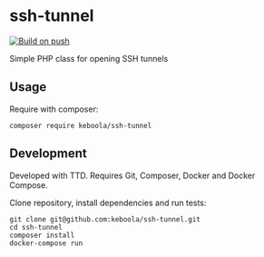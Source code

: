 # ssh-tunnel

[![Build on push](https://github.com/keboola/ssh-tunnel/actions/workflows/push.yml/badge.svg?branch=master)](https://github.com/keboola/ssh-tunnel/actions/workflows/push.yml)

Simple PHP class for opening SSH tunnels

## Usage

Require with composer:

```shell
composer require keboola/ssh-tunnel
```

## Development

Developed with TTD. Requires Git, Composer, Docker and Docker Compose.

Clone repository, install dependencies and run tests:

```shell
git clone git@github.com:keboola/ssh-tunnel.git
cd ssh-tunnel
composer install
docker-compose run
```
